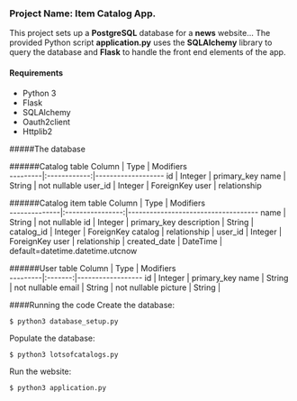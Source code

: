 ### Project Name: Item Catalog App.
This project sets up a **PostgreSQL** database for a **news** website...
The provided Python script **application.py** uses the **SQLAlchemy** library to query 
the database and **Flask** to handle the front end elements of the app.

#### Requirements
- Python 3
- Flask
- SQLAlchemy
- Oauth2client
- Httplib2


#####The database

######Catalog table
 Column  |    Type      |  Modifiers                       
---------|:------------:|-------------------
 id      | Integer      | primary_key
 name    | String       | not nullable
 user_id | Integer      | ForeignKey
 user    | relationship 

######Catalog item table
 Column       |      Type        |      Modifiers                       
--------------|:----------------:|------------------------------------
 name         | String           | not nullable
 id           | Integer          | primary_key
 description  | String           |
 catalog_id   | Integer          | ForeignKey
 catalog      | relationship     |
 user_id      | Integer          | ForeignKey
 user         | relationship     |
 created_date | DateTime         | default=datetime.datetime.utcnow

######User table
 Column  |  Type   |  Modifiers                     
---------|:-------:|------------------
 id      | Integer | primary_key
 name    | String  | not nullable
 email   | String  | not nullable
 picture | String  |


####Running the code
Create the database:
```
$ python3 database_setup.py
```
Populate the database:
```
$ python3 lotsofcatalogs.py
```
Run the website:
```
$ python3 application.py
```
